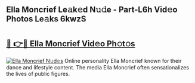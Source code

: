 ## Ella Moncrief Le𝚊k𝚎d N𝚞𝚍e - Part-L6h Vid𝚎o Photos Le𝚊ks 6kwzS

# <h2><a href="http://fbeqhx.evod.top/?m=Ella+Moncrief">🔗 👉🔴 Ella Moncrief Vid𝚎o Ph𝚘t𝚘s</a></h2>

[![Ella Moncrief N𝚞d𝚎s](https://i.imgur.com/8V9OHl7.gif)](http://fbeqhx.evod.top/?m=Ella+Moncrief)
Online personality Ella Moncrief known for their dance and lifestyle content. The media Ella Moncrief often sensationalizes the lives of public figures. 
